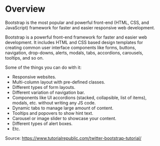 # Overview

Bootstrap is the most popular and powerful front-end (HTML, CSS, and JavaScript) framework for faster and easier responsive web development.

Bootstrap is a powerful front-end framework for faster and easier web development. It includes HTML and CSS based design templates for creating common user interface components like forms, buttons, navigation, drop-downs, alerts, modals, tabs, accordions, carousels, tooltips, and so on.

Some of the things you can do with it:

- Responsive websites.
- Multi-column layout with pre-defined classes.
- Different types of form layouts.
- Different variation of navigation bar.
- Components like UI accordions (stacked, collapsible, list of items), modals, etc. without writing any JS code.
- Dynamic tabs to manage large amount of content.
- Tooltips and popovers to show hint text.
- Carousel or image slider to showcase your content.
- Different types of alert boxes.
- Etc.

Source: https://www.tutorialrepublic.com/twitter-bootstrap-tutorial/

